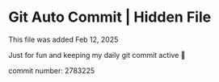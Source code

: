 # Git Auto Commit | Hidden File

This file was added Feb 12, 2025

Just for fun and keeping my daily git commit active 🤪

commit number: 2783225
